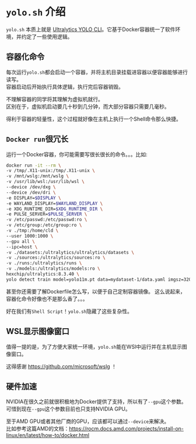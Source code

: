 # `yolo.sh` 介绍

`yolo.sh` 本质上就是 [Ultralytics YOLO CLI](https://docs.ultralytics.com/usage/cli/)。它基于Docker容器统一了软件环境，并约定了一些使用逻辑。

## 容器化命令

每次运行`yolo.sh`都会启动一个容器，并将主机目录挂载进容器以便容器能够进行读写。  
容器启动后开始执行具体逻辑，执行完后容器销毁。

不理解容器的同学将其理解为虚拟机就行。  
区别在于，虚拟机启动要几十秒到几分钟，而大部分容器只需要几毫秒。

得利于容器的轻量性，这个过程就好像在主机上执行一个Shell命令那么快捷。

## `Docker run`很冗长

运行一个Docker容器，你可能需要写很长很长的命令。。。比如:

```bash
docker run -it --rm \
-v /tmp/.X11-unix:/tmp/.X11-unix \
-v /mnt/wslg:/mnt/wslg \
-v /usr/lib/wsl:/usr/lib/wsl \
--device /dev/dxg \
--device /dev/dri \
-e DISPLAY=$DISPLAY \
-e WAYLAND_DISPLAY=$WAYLAND_DISPLAY \
-e XDG_RUNTIME_DIR=$XDG_RUNTIME_DIR \
-e PULSE_SERVER=$PULSE_SERVER \
-v /etc/passwd:/etc/passwd:ro \
-v /etc/group:/etc/group:ro \
-v ./tmp:/home/cld \
--user 1000:1000 \
--gpu all \
--ipc=host \
-v ./datasets:/ultralytics/ultralytics/datasets \
-v ./sources:/ultralytics/sources:ro \
-v ./runs:/ultralytics/runs \
-v ./models:/ultralytics/models:ro \
hexchip/ultralytics:8.3.40 \
yolo detect train model=yolo11m.pt data=mydataset-1/data.yaml imgsz=320 epochs=200
```
甚至你还需要了解Dockerfile怎么写，以便于自己定制容器镜像。
这么说起来，容器化命令好像也不是那么香了。。。

好在我们有`Shell Script`！`yolo.sh`隐藏了这些复杂性。

## WSL显示图像窗口

值得一提的是，为了方便大家统一环境，`yolo.sh`能在WSl中运行并在主机显示图像窗口。

这得感谢 https://github.com/microsoft/wslg ！

## 硬件加速

NVIDIA在很久之前就很积极地为Docker提供了支持，所以有了`--gpu`这个参数。  
可惜到现在`--gpu`这个参数目前也只支持NVIDIA GPU。

至于AMD GPU或者其他厂商的GPU，应该都可以通过`--device`来解决。  
比如参考这篇AMD的文档：https://rocm.docs.amd.com/projects/install-on-linux/en/latest/how-to/docker.html
